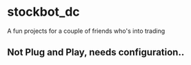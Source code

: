 # stockbot_dc
A fun projects for a couple of friends who's into trading

## Not Plug and Play, needs configuration..

